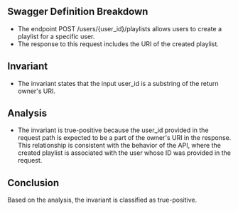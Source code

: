 ## Swagger Definition Breakdown
- The endpoint POST /users/{user_id}/playlists allows users to create a playlist for a specific user.
- The response to this request includes the URI of the created playlist.

## Invariant
- The invariant states that the input user_id is a substring of the return owner's URI.

## Analysis
- The invariant is true-positive because the user_id provided in the request path is expected to be a part of the owner's URI in the response. This relationship is consistent with the behavior of the API, where the created playlist is associated with the user whose ID was provided in the request.

## Conclusion
Based on the analysis, the invariant is classified as true-positive.
